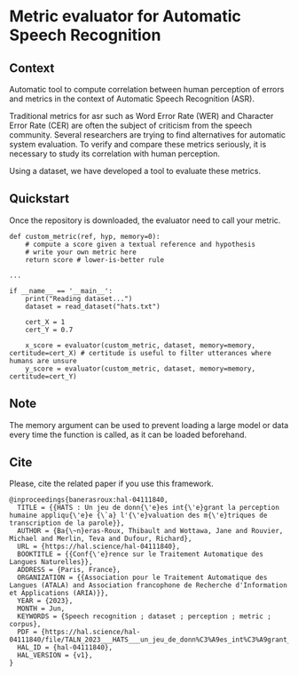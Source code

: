 # Metric evaluator for Automatic Speech Recognition

## Context
Automatic tool to compute correlation between human perception of errors and metrics in the context of Automatic Speech Recognition (ASR).

Traditional metrics for asr such as Word Error Rate (WER) and Character Error Rate (CER) are often the subject of criticism from the speech community. Several researchers are trying to find alternatives for automatic system evaluation. To verify and compare these metrics seriously, it is necessary to study its correlation with human perception.

Using a dataset, we have developed a tool to evaluate these metrics.

## Quickstart

Once the repository is downloaded, the evaluator need to call your metric.

```
def custom_metric(ref, hyp, memory=0):
    # compute a score given a textual reference and hypothesis
    # write your own metric here
    return score # lower-is-better rule

...
 
if __name__ == '__main__':
    print("Reading dataset...")
    dataset = read_dataset("hats.txt")

    cert_X = 1
    cert_Y = 0.7

    x_score = evaluator(custom_metric, dataset, memory=memory, certitude=cert_X) # certitude is useful to filter utterances where humans are unsure
    y_score = evaluator(custom_metric, dataset, memory=memory, certitude=cert_Y)
```

## Note
The memory argument can be used to prevent loading a large model or data every time the function is called, as it can be loaded beforehand. 

## Cite

Please, cite the related paper if you use this framework.

```
@inproceedings{banerasroux:hal-04111840,
  TITLE = {{HATS : Un jeu de donn{\'e}es int{\'e}grant la perception humaine appliqu{\'e}e {\`a} l'{\'e}valuation des m{\'e}triques de transcription de la parole}},
  AUTHOR = {Ba{\~n}eras-Roux, Thibault and Wottawa, Jane and Rouvier, Michael and Merlin, Teva and Dufour, Richard},
  URL = {https://hal.science/hal-04111840},
  BOOKTITLE = {{Conf{\'e}rence sur le Traitement Automatique des Langues Naturelles}},
  ADDRESS = {Paris, France},
  ORGANIZATION = {{Association pour le Traitement Automatique des Langues (ATALA) and Association francophone de Recherche d'Information et Applications (ARIA)}},
  YEAR = {2023},
  MONTH = Jun,
  KEYWORDS = {Speech recognition ; dataset ; perception ; metric ; corpus},
  PDF = {https://hal.science/hal-04111840/file/TALN_2023___HATS___un_jeu_de_donn%C3%A9es_int%C3%A9grant_la_perception_humaine_appliqu%C3%A9_%C3%A0_l_%C3%A9valuation_des_m%C3%A9triques_de_RAP.pdf},
  HAL_ID = {hal-04111840},
  HAL_VERSION = {v1},
}
```
